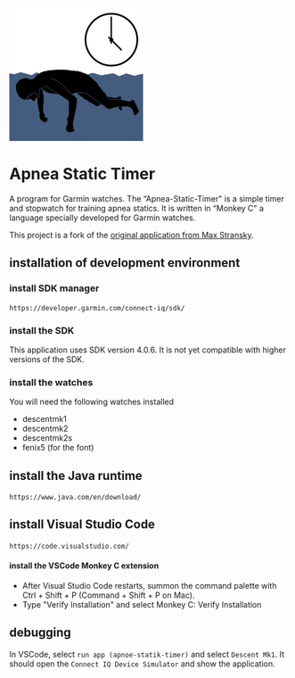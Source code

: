 ![](resources/drawables/Apnoe-Statik_240.png)

# Apnea Static Timer

A program for Garmin watches. The “Apnea-Static-Timer" is a simple timer and stopwatch for training apnea statics. It is written in “Monkey C" a language specially developed for Garmin watches.

This project is a fork of the [original application from Max Stransky](https://gitlab.com/ApnoeMax/apnoe-statik-timer).

## installation of development environment

### install SDK manager

    https://developer.garmin.com/connect-iq/sdk/

### install the SDK

This application uses SDK version 4.0.6. It is not yet compatible with higher versions of the SDK.

### install the watches

You will need the following watches installed

- descentmk1
- descentmk2
- descentmk2s
- fenix5 (for the font)

## install the Java runtime

    https://www.java.com/en/download/

## install Visual Studio Code

    https://code.visualstudio.com/

#### install the VSCode Monkey C extension

- After Visual Studio Code restarts, summon the command palette with Ctrl + Shift + P (Command + Shift + P on Mac).
- Type "Verify Installation" and select Monkey C: Verify Installation

## debugging

In VSCode, select `run app (apnoe-statik-timer)` and select `Descent Mk1`. It should open the `Connect IQ Device Simulator` and show the application.
